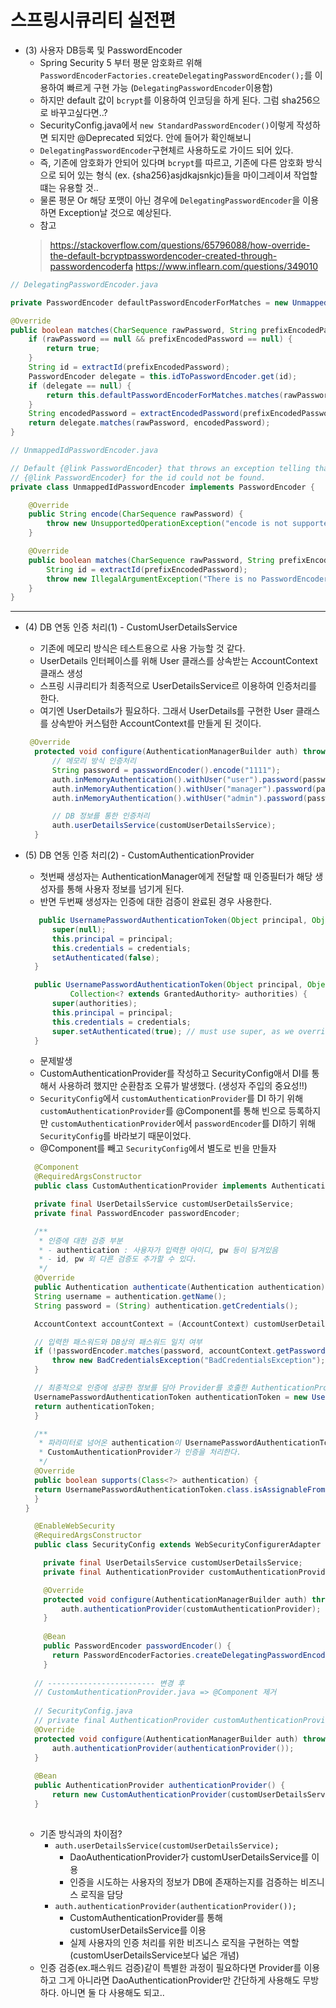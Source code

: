 # 스프링시큐리티 실전편
- (3) 사용자 DB등록 및 PasswordEncoder
  - Spring Security 5 부터 평문 암호화르 위해 `PasswordEncoderFactories.createDelegatingPasswordEncoder();`를 이용하여 빠르게 구현 가능 (`DelegatingPasswordEncoder`이용함)
  - 하지만 default 값이 `bcrypt`를 이용하여 인코딩을 하게 된다. 그럼 sha256으로 바꾸고싶다면..?
  - SecurityConfig.java에서 `new StandardPasswordEncoder()`이렇게 작성하면 되지만 @Deprecated 되었다. 안에 들어가 확인해보니
  - `DelegatingPasswordEncoder`구현체르 사용하도로 가이드 되어 있다.
  - 즉, 기존에 암호화가 안되어 있다며 `bcrypt`를 따르고, 기존에 다른 암호화 방식으로 되어 있는 형식 (ex. {sha256}asjdkajsnkjc)들을 마이그레이셔 작업할떄는 유용할 것.. 
  - 물론 평문 Or 해당 포맷이 아닌 경우에 `DelegatingPasswordEncoder`을 이용하면 Exception날 것으로 예상된다.
  - 참고
   > https://stackoverflow.com/questions/65796088/how-override-the-default-bcryptpasswordencoder-created-through-passwordencoderfa
   > https://www.inflearn.com/questions/349010
 
```java
// DelegatingPasswordEncoder.java

private PasswordEncoder defaultPasswordEncoderForMatches = new UnmappedIdPasswordEncoder();

@Override
public boolean matches(CharSequence rawPassword, String prefixEncodedPassword) {
	if (rawPassword == null && prefixEncodedPassword == null) {
		return true;
	}
	String id = extractId(prefixEncodedPassword);
	PasswordEncoder delegate = this.idToPasswordEncoder.get(id);
	if (delegate == null) {
		return this.defaultPasswordEncoderForMatches.matches(rawPassword, prefixEncodedPassword);
	}
	String encodedPassword = extractEncodedPassword(prefixEncodedPassword);
	return delegate.matches(rawPassword, encodedPassword);
}
```
 
```java
// UnmappedIdPasswordEncoder.java

// Default {@link PasswordEncoder} that throws an exception telling that a suitable
// {@link PasswordEncoder} for the id could not be found.
private class UnmappedIdPasswordEncoder implements PasswordEncoder {

	@Override
	public String encode(CharSequence rawPassword) {
		throw new UnsupportedOperationException("encode is not supported");
	}

	@Override
	public boolean matches(CharSequence rawPassword, String prefixEncodedPassword) {
		String id = extractId(prefixEncodedPassword);
		throw new IllegalArgumentException("There is no PasswordEncoder mapped for the id \"" + id + "\"");
	}
}
```

---


- (4) DB 연동 인증 처리(1) - CustomUserDetailsService
  - 기존에 메모리 방식은 테스트용으로 사용 가능할 것 같다.
  - UserDetails 인터페이스를 위해 User 클래스를 상속받는 AccountContext 클래스 생성
  - 스프링 시큐리티가 최종적으로 UserDetailsService르 이용하여 인증처리를 한다.
  - 여기엔 UserDetails가 필요하다. 그래서 UserDetails를 구현한 User 클래스를 상속받아 커스텀한 AccountContext를 만들게 된 것이다.

  ```java
   @Override
    protected void configure(AuthenticationManagerBuilder auth) throws Exception {
        // 메모리 방식 인증처리
        String password = passwordEncoder().encode("1111");
        auth.inMemoryAuthentication().withUser("user").password(password).roles("USER","MANAGER","ADMIN");
        auth.inMemoryAuthentication().withUser("manager").password(password).roles("MANAGER","ADMIN");
        auth.inMemoryAuthentication().withUser("admin").password(password).roles("ADMIN");

        // DB 정보를 통한 인증처리
        auth.userDetailsService(customUserDetailsService);
    }
  ```

- (5) DB 연동 인증 처리(2) - CustomAuthenticationProvider
  - 첫번째 생성자는 AuthenticationManager에게 전달할 때 인증필터가 해당 생성자를 통해 사용자 정보를 넘기게 된다.
  - 반면 두번째 생성자는 인증에 대한 검증이 완료된 경우 사용한다.
  ```java
 	 public UsernamePasswordAuthenticationToken(Object principal, Object credentials) {
		super(null);
		this.principal = principal;
		this.credentials = credentials;
		setAuthenticated(false);
	}

	public UsernamePasswordAuthenticationToken(Object principal, Object credentials,
			Collection<? extends GrantedAuthority> authorities) {
		super(authorities);
		this.principal = principal;
		this.credentials = credentials;
		super.setAuthenticated(true); // must use super, as we override
	}
  ```
  
  
  - 문제발생
   - CustomAuthenticationProvider를 작성하고 SecurityConfig애서 DI를 통해서 사용하려 했지만 순환참조 오류가 발생했다. (생성자 주입의 중요성!!)
   - `SecurityConfig`에서 `customAuthenticationProvider`를 DI 하기 위해 `customAuthenticationProvider`를 @Component를 통해 빈으로 등록하지만 `customAuthenticationProvider`에서 `passwordEncoder`를 DI하기 위해 `SecurityConfig`를 바라보기 때문이었다.
   - @Component를 빼고 `SecurityConfig`에서 별도로 빈을 만들자


  ```java
    @Component
    @RequiredArgsConstructor
    public class CustomAuthenticationProvider implements AuthenticationProvider {

    private final UserDetailsService customUserDetailsService;
    private final PasswordEncoder passwordEncoder;

    /**
     * 인증에 대한 검증 부분
     * - authentication : 사용자가 입력한 아이디, pw 등이 담겨있음
     * - id, pw 외 다른 검증도 추가할 수 있다.
     */
    @Override
    public Authentication authenticate(Authentication authentication) throws AuthenticationException {
	String username = authentication.getName();
	String password = (String) authentication.getCredentials();

	AccountContext accountContext = (AccountContext) customUserDetailsService.loadUserByUsername(username);

	// 입력한 패스워드와 DB상의 패스워드 일치 여부
	if (!passwordEncoder.matches(password, accountContext.getPassword())) {
	    throw new BadCredentialsException("BadCredentialsException");
	}

	// 최종적으로 인증에 성공한 정보를 담아 Provider를 호출한 AuthenticationProcessingFilter에게 반환
	UsernamePasswordAuthenticationToken authenticationToken = new UsernamePasswordAuthenticationToken(accountContext.getAccount(), null, accountContext.getAuthorities());
	return authenticationToken;
    }

    /**
     * 파라미터로 넘어온 authentication이 UsernamePasswordAuthenticationToken과 일치하면
     * CustomAuthenticationProvider가 인증을 처리한다.
     */
    @Override
    public boolean supports(Class<?> authentication) {
	return UsernamePasswordAuthenticationToken.class.isAssignableFrom(authentication);
    }
  }
  
  ```
  ```java
    @EnableWebSecurity
    @RequiredArgsConstructor
    public class SecurityConfig extends WebSecurityConfigurerAdapter {

      private final UserDetailsService customUserDetailsService;
      private final AuthenticationProvider customAuthenticationProvider;

      @Override
      protected void configure(AuthenticationManagerBuilder auth) throws Exception {
          auth.authenticationProvider(customAuthenticationProvider);
      }
      
      @Bean
      public PasswordEncoder passwordEncoder() {
        return PasswordEncoderFactories.createDelegatingPasswordEncoder();
      }
    
    // ------------------------ 변경 후
    // CustomAuthenticationProvider.java => @Component 제거
    
    // SecurityConfig.java
    // private final AuthenticationProvider customAuthenticationProvider; 제거
    @Override
    protected void configure(AuthenticationManagerBuilder auth) throws Exception {
        auth.authenticationProvider(authenticationProvider());
    }
      
    @Bean
    public AuthenticationProvider authenticationProvider() {
        return new CustomAuthenticationProvider(customUserDetailsService, passwordEncoder());
    }
    
  ```
  - 기존 방식과의 차이점?
    - `auth.userDetailsService(customUserDetailsService);` 
      - DaoAuthenticationProvider가 customUserDetailsService를 이용
      - 인증을 시도하는 사용자의 정보가 DB에 존재하는지를 검증하는 비즈니스 로직을 담당
    - `auth.authenticationProvider(authenticationProvider());` 
      - CustomAuthenticationProvider를 통해 customUserDetailsService를 이용
      - 실제 사용자의 인증 처리를 위한  비즈니스 로직을 구현하는 역할 (customUserDetailsService보다 넓은 개념)
   - 인증 검증(ex.패스워드 검증)같이 특별한 과정이 필요하다면 Provider를 이용하고 그게 아니라면 DaoAuthenticationProvider만 간단하게 사용해도 무방하다. 아니면 둘 다 사용해도 되고..

